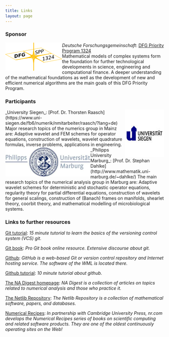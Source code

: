 ```yaml
---
title: Links
layout: page
---
```


### Sponsor  
<img style="float: left;" src="/img/Logo-DFG-SPP1324.png" height="89" width="180">_Deutsche Forschungsgemeinschaft_: [DFG Priority Program 1324](http://www.dfg-spp1324.de/?lang=en)  
Mathematical models of complex systems form the foundation for further technological developments in science, engineering and computational finance. A deeper understanding of the mathematical foundations as well as the development of new and efficient numerical algorithms are the main goals of this DFG Priority Program.


### Participants
<img style="float: right;" src="/img/uni_logo_siegen.jpg" height="150" width="125">
_University Siegen_: [Prof. Dr. Thorsten Raasch](https://www.uni-siegen.de/fb6/numerik/nmitarbeiter/raasch/?lang=de)  
Major research topics of the numerics group in Mainz are: Adaptive wavelet and FEM schemes for operator equations, construction of wavelets, wavelet quadrature formulas, inverse problems, applications in engineering.


<img style="float: left;" src="/img/uniMarburgLogo3.jpg" height="93" width="270">
_Philipps University Marburg_: [Prof. Dr. Stephan Dahlke](http://www.mathematik.uni-marburg.de/~dahlke/)  
The main research topics of the numerical analysis group in Marburg are: Adaptive wavelet schemes for deterministic and stochastic operator equations, regularity theory for partial differential equations, construction of wavelets for general scalings, construction of (Banach) frames on manifolds, shearlet theory, coorbit theory, and mathematical modelling of microbiological systems.

### Links to further resources
[Git tutorial](https://try.github.io/): _15 minute tutorial to learn the basics of the versioning control system (VCS) git._ 

[Git book](https://git-scm.com/book/en/v2): _Pro Git book online resource. Extensive discourse about git._ 

[Github](www.github.com): _GitHub is a web-based Git or version control repository and Internet hosting service. The software of the WML is located there._  

[Github tutorial](https://guides.github.com/introduction/getting-your-project-on-github/): _10 minute tutorial about github._  

[The NA Digest homepage](http://www.netlib.org/na-digest-html/index.html): _NA Digest is a collection of articles on topics related to numerical analysis and those who practice it._

[The Netlib Repository](http://www.netlib.org/): _The Netlib Repository is a collection of mathematical software, papers, and databases._ 

[Numerical Recipes](http://www.numerical.recipes): _In partnership with Cambridge University Press, nr.com develops the Numerical Recipes series of books on scientific computing and related software products. They are one of the oldest continuously operating sites on the Web!_

